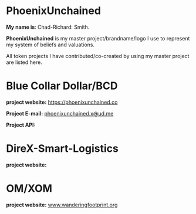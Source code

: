 # PhoenixUnchained
**My name is**: Chad-Richard: Smith.

**PhoenixUnchained** is my master project/brandname/logo I use to represent my system of beliefs and valuations.

All token projects I have contributed/co-created by using my master project are listed here.
# Blue Collar Dollar/BCD
**project website:** https://phoenixunchained.co

**Project E-mail:** phoenixunchained.x@ud.me

**Project API:**

# DireX-Smart-Logistics

**project website:**

# OM/XOM
**project website:** www.wanderingfootprint.org
